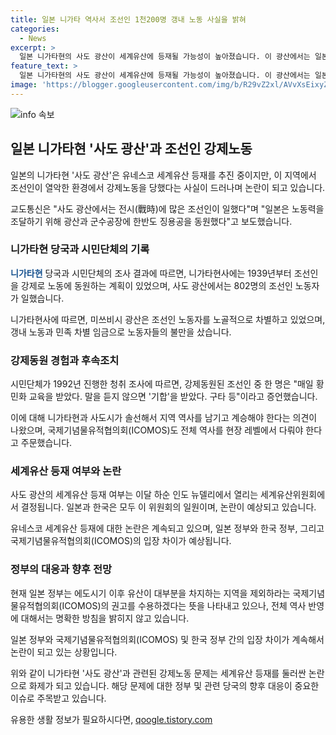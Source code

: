 ```yaml
---
title: 일본 니가타 역사서 조선인 1천200명 갱내 노동 사실을 밝혀
categories:
  - News
excerpt: >
  일본 니가타현의 사도 광산이 세계유산에 등재될 가능성이 높아졌습니다. 이 광산에서는 일본의 미쓰비시 그룹이 전시기에 조선인을 강제로 일자리에 동원했는데, 이에 대한 조사결과와 당국의 역사서에 등재된 기록들이 그 사실을 뒷받침합니다. 유네스코 자문기구인 이코모스도 일본 정부에게 사도 광산의 전체 역사를 반영하도록 요구했습니다. 세계유산위원회에서 결정될 이번 사안은 한국과 일본의 관심사로, 양국은 위원국으로 참여하고 있습니다.
feature_text: >
  일본 니가타현의 사도 광산이 세계유산에 등재될 가능성이 높아졌습니다. 이 광산에서는 일본의 미쓰비시 그룹이 전시기에 조선인을 강제로 일자리에 동원했는데, 이에 대한 조사결과와 당국의 역사서에 등재된 기록들이 그 사실을 뒷받침합니다. 유네스코 자문기구인 이코모스도 일본 정부에게 사도 광산의 전체 역사를 반영하도록 요구했습니다. 세계유산위원회에서 결정될 이번 사안은 한국과 일본의 관심사로, 양국은 위원국으로 참여하고 있습니다.
image: 'https://blogger.googleusercontent.com/img/b/R29vZ2xl/AVvXsEixyZcFfHzMRdzZMjFBmAUKJYCLCGyLL1o632UiGVXcaFdKo_bkvkuCioo0uUKlGfBVcT3P84aROyZIXSBEx3Aw5nCQ3pTgDom1WDC4m8eifvWiAmWEEVb4x6G_l8C0QH225ldMjyaFvpxGEBGNO37VmDTDMHGhJPq73UglMfDca1-0aw/s1600/blogspot.png'
---
```


<p><img src="https://blogger.googleusercontent.com/img/b/R29vZ2xl/AVvXsEixyZcFfHzMRdzZMjFBmAUKJYCLCGyLL1o632UiGVXcaFdKo_bkvkuCioo0uUKlGfBVcT3P84aROyZIXSBEx3Aw5nCQ3pTgDom1WDC4m8eifvWiAmWEEVb4x6G_l8C0QH225ldMjyaFvpxGEBGNO37VmDTDMHGhJPq73UglMfDca1-0aw/s1600/blogspot.png" alt="info 속보" /></p>

<h2 data-ke-size="size26">일본 니가타현 '사도 광산'과 조선인 강제노동</h2>

<p>일본의 니가타현 '사도 광산'은 유네스코 세계유산 등재를 추진 중이지만, 이 지역에서 조선인이 열악한 환경에서 강제노동을 당했다는 사실이 드러나며 논란이 되고 있습니다.</p>

<p data-ke-size="size16">교도통신은 "사도 광산에서는 전시(戰時)에 많은 조선인이 일했다"며 "일본은 노동력을 조달하기 위해 광산과 군수공장에 한반도 징용공을 동원했다"고 보도했습니다.</p>

<h3>니가타현 당국과 시민단체의 기록</h3>

<p><b><span style="color: #1a5490;">니가타현</span></b> 당국과 시민단체의 조사 결과에 따르면, 니가타현사에는 1939년부터 조선인을 강제로 노동에 동원하는 계획이 있었으며, 사도 광산에서는 802명의 조선인 노동자가 일했습니다.</p>

<p data-ke-size="size16">니가타현사에 따르면, 미쓰비시 광산은 조선인 노동자를 노골적으로 차별하고 있었으며, 갱내 노동과 민족 차별 임금으로 노동자들의 불만을 샀습니다.</p>

<h3>강제동원 경험과 후속조치</h3>

<p>시민단체가 1992년 진행한 청취 조사에 따르면, 강제동원된 조선인 중 한 명은 "매일 황민화 교육을 받았다. 말을 듣지 않으면 '기합'을 받았다. 구타 등"이라고 증언했습니다.</p>

<p data-ke-size="size16">이에 대해 니가타현과 사도시가 솔선해서 지역 역사를 남기고 계승해야 한다는 의견이 나왔으며, 국제기념물유적협의회(ICOMOS)도 전체 역사를 현장 레벨에서 다뤄야 한다고 주문했습니다.</p>

<h3>세계유산 등재 여부와 논란</h3>

<p>사도 광산의 세계유산 등재 여부는 이달 하순 인도 뉴델리에서 열리는 세계유산위원회에서 결정됩니다. 일본과 한국은 모두 이 위원회의 일원이며, 논란이 예상되고 있습니다.</p>

<p data-ke-size="size16">유네스코 세계유산 등재에 대한 논란은 계속되고 있으며, 일본 정부와 한국 정부, 그리고 국제기념물유적협의회(ICOMOS)의 입장 차이가 예상됩니다.</p>

<h3>정부의 대응과 향후 전망</h3>

<p>현재 일본 정부는 에도시기 이후 유산이 대부분을 차지하는 지역을 제외하라는 국제기념물유적협의회(ICOMOS)의 권고를 수용하겠다는 뜻을 나타내고 있으나, 전체 역사 반영에 대해서는 명확한 방침을 밝히지 않고 있습니다.</p>

<p data-ke-size="size16">일본 정부와 국제기념물유적협의회(ICOMOS) 및 한국 정부 간의 입장 차이가 계속해서 논란이 되고 있는 상황입니다.</p>

<p>위와 같이 니가타현 '사도 광산'과 관련된 강제노동 문제는 세계유산 등재를 둘러싼 논란으로 화제가 되고 있습니다. 해당 문제에 대한 정부 및 관련 당국의 향후 대응이 중요한 이슈로 주목받고 있습니다.</p>
유용한 생활 정보가 필요하시다면, <a href="https://qoogle.tistory.com" rel="dofollow">qoogle.tistory.com</a>


